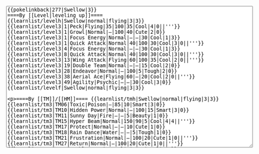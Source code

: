 </p><textarea readonly="" accesskey="," id="wpTextbox1" cols="80" rows="25" style="" class="mw-editfont-monospace" lang="en" dir="ltr" name="wpTextbox1">{{pokelinkback|277|Swellow|3}}
====By [[Level|leveling up]]====
{{learnlist/levelh|Swellow|normal|flying|3|3}}
{{learnlist/level3|1|Peck|Flying|35|100|35|Cool|4|0||'''}}
{{learnlist/level3|1|Growl|Normal|—|100|40|Cute|2|0}}
{{learnlist/level3|1|Focus Energy|Normal|—|—|30|Cool|1|3}}
{{learnlist/level3|1|Quick Attack|Normal|40|100|30|Cool|3|0||'''}}
{{learnlist/level3|4|Focus Energy|Normal|—|—|30|Cool|1|3}}
{{learnlist/level3|8|Quick Attack|Normal|40|100|30|Cool|3|0||'''}}
{{learnlist/level3|13|Wing Attack|Flying|60|100|35|Cool|2|0||'''}}
{{learnlist/level3|19|Double Team|Normal|—|—|15|Cool|2|0}}
{{learnlist/level3|28|Endeavor|Normal|—|100|5|Tough|2|0}}
{{learnlist/level3|38|Aerial Ace|Flying|60|—|20|Cool|2|0||'''}}
{{learnlist/level3|49|Agility|Psychic|—|—|30|Cool|3|0}}
{{learnlist/levelf|Swellow|normal|flying|3|3}}

====By [[TM]]/[[HM]]====
{{learnlist/tmh|Swellow|normal|flying|3|3}}
{{learnlist/tm3|TM06|Toxic|Poison|—|85|10|Smart|3|0}}
{{learnlist/tm3|TM10|Hidden Power|Normal|—|100|15|Smart|3|0}}
{{learnlist/tm3|TM11|Sunny Day|Fire|—|—|5|Beauty|1|0}}
{{learnlist/tm3|TM15|Hyper Beam|Normal|150|90|5|Cool|4|4||'''}}
{{learnlist/tm3|TM17|Protect|Normal|—|—|10|Cute|1|0}}
{{learnlist/tm3|TM18|Rain Dance|Water|—|—|5|Tough|1|0}}
{{learnlist/tm3|TM21|Frustration|Normal|—|100|20|Cute|1|0||'''}}
{{learnlist/tm3|TM27|Return|Normal|—|100|20|Cute|1|0||'''}}
{{learnlist/tm3|TM32|Double Team|Normal|—|—|15|Cool|2|0}}
{{learnlist/tm3|TM40|Aerial Ace|Flying|60|—|20|Cool|2|0||'''}}
{{learnlist/tm3|TM42|Facade|Normal|70|100|20|Cute|2|0||'''}}
{{learnlist/tm3|TM43|Secret Power|Normal|70|100|20|Smart|1|0||'''}}
{{learnlist/tm3|TM44|Rest|Psychic|—|—|10|Cute|2|0}}
{{learnlist/tm3|TM45|Attract|Normal|—|100|15|Cute|2|0}}
{{learnlist/tm3|TM46|Thief|Dark|40|100|10|Tough|1|0}}
{{learnlist/tm3|TM47|Steel Wing|Steel|70|90|25|Cool|2|0}}
{{learnlist/tm3|HM02|Fly|Flying|70|95|15|Smart|1|0||'''}}
{{learnlist/tmf|Swellow|normal|flying|3|3}}

====By {{pkmn|breeding}}====
{{learnlist/breedh|Swellow|normal|flying|3|3}}
{{learnlist/breed3|{{MSP/3|016|Pidgey}}{{MSP/3|017|Pidgeotto}}{{MSP/3|018|Pidgeot}}{{MSP/3|021|Spearow}}{{MSP/3|022|Fearow}}|Mirror Move|Flying|—|—|20|Smart|1|0}}
{{learnlist/breed3|{{MSP/3|021|Spearow}}{{MSP/3|022|Fearow}}{{MSP/3|084|Doduo}}{{MSP/3|085|Dodrio}}{{MSP/3|198|Murkrow}}{{MSP/3|278|Wingull}}&lt;br>{{MSP/3|279|Pelipper}}|Pursuit|Dark|40|100|20|Smart|2|1}}
{{learnlist/breed3|{{MSP/3|084|Doduo}}{{MSP/3|085|Dodrio}}|Rage|Normal|20|100|20|Cool|3|0||'''}}
{{learnlist/breed3|{{MSP/3|333|Swablu}}{{MSP/3|334|Altaria}}|Refresh|Normal|—|—|20|Cute|1|0}}
{{learnlist/breed3|{{MSP/3|334|Altaria}}|Sky Attack|Flying|140|90|5|Cool|3|0||'''}}
{{learnlist/breed3|{{MSP/3|041|Zubat}}{{MSP/3|042|Golbat}}{{MSP/3|169|Crobat}}{{MSP/3|142|Aerodactyl}}{{MSP/3|278|Wingull}}{{MSP/3|279|Pelipper}}|Supersonic|Normal|—|55|20|Smart|3|0}}
{{learnlist/breedf|Swellow|normal|flying|3|3}}

====By [[Move Tutor|tutoring]]====
{{learnlist/tutorh|Swellow|normal|flying|3|3}}
{{learnlist/tutor3|Counter|Fighting|—|100|20|Tough|2|0|||yes|yes|no}}
{{learnlist/tutor3|Double-Edge|Normal|120|100|15|Tough|6|0||'''|yes|yes|yes}}
{{learnlist/tutor3|Endure|Normal|—|—|10|Tough|2|0|||no|yes|no}}
{{learnlist/tutor3|Mimic|Normal|—|—|10|Cute|1|0|||yes|yes|yes}}
{{learnlist/tutor3|Mud-Slap|Ground|20|100|10|Cute|2|1|||no|yes|no}}
{{learnlist/tutor3|Sky Attack|Flying|140|90|5|Cool|3|0||'''|no|no|yes}}
{{learnlist/tutor3|Sleep Talk|Normal|—|—|10|Cute|3|0|||no|yes|no}}
{{learnlist/tutor3|Snore|Normal|40|100|15|Cute|4|0||'''|no|yes|no}}
{{learnlist/tutor3|Substitute|Normal|—|—|10|Smart|2|0|||yes|yes|yes}}
{{learnlist/tutor3|Swagger|Normal|—|90|15|Cute|2|0|||no|yes|yes}}
{{learnlist/tutor3|Swift|Normal|60|—|20|Cool|2|0||'''|no|yes|no}}
{{learnlist/tutorf|Swellow|normal|flying|3|3}}

====By a prior [[evolution]]====
{{learnlist/prevoh|Swellow|normal|flying|3|3}}
{{learnlist/prevo3|276|Taillow|e||||FeatherDance|Flying|—|100|15|Beauty|2|0}}
{{learnlist/prevof|Swellow|normal|flying|3|3}}

====Special moves====
{{Shadow moves|277|43|Shadow Break|Shadow Half|Shadow Mist|Shadow Sky|Baton Pass|Normal|Sky Attack|Flying|Agility|Psychic|Facade|Normal|XD|normal|flying}}

[[it:Swellow/Mosse apprese in terza generazione]]
[[zh:大王燕/第三世代招式表]]
